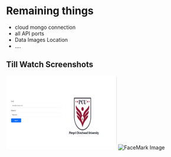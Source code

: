 <h1>Remaining things</h1>
<ul>
  <li>cloud mongo connection</li>
  <li>all API ports </li>
  <li>Data Images Location</li>
  <li>....</li>
</ul>
<h2>Till Watch Screenshots</h2>
<img src="https://github.com/Abhaykevat23/FaceMark-Vercel/blob/master/Correct%20Detect%20Data/FaceMark%20Screenshots/Login.png" height=200 width=300 alt="FaceMark Image" >
<img src="" height=200 width=300 alt="FaceMark Image" >
